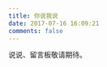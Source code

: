```yaml
---
title: 你说我说
date: 2017-07-16 16:09:21
comments: false
---
```

<style>#primary{width:100%}#secondary{display:none}.site-content article {border-bottom:none}</style>
说说、留言板敬请期待。